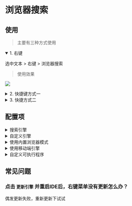 # 浏览器搜索


## 使用

> 主要有三种方式使用

<details open>
<summary>1. 右键</summary>
	
选中文本 > 右键 > 浏览器搜索

> 使用效果

![](https://mp-77dc03ae-7084-429e-8b0f-4d540ae4a430.cdn.bspapp.com/images/hx-search-in-browser/hx-search-in-browser-1.jpg)

</details>

<details>
<summary>2. 快捷键方式一</summary>
	
**默认未配置**，如果需要使用这个模式，可以到`工具 > 自定义快捷键`手动进行配置

> 示例配置（配置command为`extension.search_quick_pick`）

![](https://mp-77dc03ae-7084-429e-8b0f-4d540ae4a430.cdn.bspapp.com/images/hx-search-in-browser/hx-search-in-browser-2.jpg)

> 使用效果

![](https://mp-77dc03ae-7084-429e-8b0f-4d540ae4a430.cdn.bspapp.com/images/hx-search-in-browser/hx-search-in-browser-3.gif)
	
</details>


<details>
<summary>3. 快捷方式二</summary>
	
**默认未配置**，如果需要使用这个模式，可以到`工具 > 自定义快捷键`手动进行配置

> 配置command为`extension.search_with_input`

> 使用效果

![](https://mp-77dc03ae-7084-429e-8b0f-4d540ae4a430.cdn.bspapp.com/images/hx-search-in-browser/hx-search-in-browser-4.gif)

</details>

## 配置项

<details>
<summary>搜索引擎</summary>

内置了多个引擎，按需选择即可

![](https://mp-77dc03ae-7084-429e-8b0f-4d540ae4a430.cdn.bspapp.com/images/hx-search-in-browser/hx-search-in-browser-5.jpg)

> **如果只是需要一个简单的浏览器搜索，那么这个配置项大致足够了。可以无视后面看起来略显繁杂的配置内容。**

</details>

<details>
<summary>自定义引擎</summary>

> 打开文件进行配置

* 自定义引擎与内置引擎混合数据，引擎ID冲突时，自定义引擎优先级更高
	* 衍生小技巧：如果不想要内置的引擎，可以在自定义引擎中定义同id的配置，且同时配置disabled为true即可

![](https://mp-77dc03ae-7084-429e-8b0f-4d540ae4a430.cdn.bspapp.com/images/hx-search-in-browser/hx-search-in-browser-3.jpg)

> 修改配置后，右键更新引擎，然后重启IDE即可

![](https://mp-77dc03ae-7084-429e-8b0f-4d540ae4a430.cdn.bspapp.com/images/hx-search-in-browser/hx-search-in-browser-4.jpg)

</details>

<details>
<summary>使用内置浏览器模式</summary>

* 勾选时，将在HBuilderX中创建web页面；
* 不勾选时，使用系统默认浏览器搜索

> 应用内打开时，可以通过`视图 > 插件扩展视图 > 浏览器搜索`关闭

</details>

<details>
<summary>使用移动端引擎</summary>

* 勾选时，会尝试访问引擎对应的移动端页面（如果有的话）
* 在使用内置浏览器模式时建议勾选

</details>

<details>
<summary>自定义可执行程序</summary>

此配置包含三项内容：开关、cwd和cmd

> 开关即为是否使用配置的`自定义可执行程序`；而cwd和cmd，举个例子比较好理解。

如下填写的效果是：以隐私方式打开chrome，指定目标url，其中%url为目标地址占位

* cmd: `chrome.exe --incognito %url`
* cwd: `C:\\Program Files\\Google\\Chrome\\Application`

![](https://mp-77dc03ae-7084-429e-8b0f-4d540ae4a430.cdn.bspapp.com/images/hx-search-in-browser/hx-search-in-browser-7.jpg)

</details> 

## 常见问题

### 点击 `更新引擎` 并重启IDE后，右键菜单没有更新怎么办？

偶发更新失败，重新更新下试试